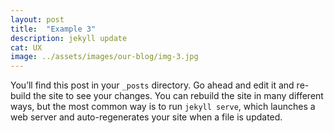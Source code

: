 ```yaml
---
layout: post
title:  "Example 3"
description: jekyll update
cat: UX
image: ../assets/images/our-blog/img-3.jpg
---
```


You’ll find this post in your `_posts` directory. Go ahead and edit it and re-build the site to see your changes. You can rebuild the site in many different ways, but the most common way is to run `jekyll serve`, which launches a web server and auto-regenerates your site when a file is updated.



